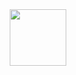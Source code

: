 <div id="header" align="center">
  <img src="[https://media.giphy.com/media/M9gbBd9nbDrOTu1Mqx/giphy.gif](https://www.google.com/url?sa=i&url=https%3A%2F%2Fwifflegif.com%2Fgifs%2F303154-transparent-jellyfish-gif&psig=AOvVaw3fhkeRBxdD_wJJ5KOMD0ll&ust=1690408303478000&source=images&cd=vfe&opi=89978449&ved=0CBAQjRxqFwoTCMiQwuXrqoADFQAAAAAdAAAAABAo)https://www.google.com/url?sa=i&url=https%3A%2F%2Fwifflegif.com%2Fgifs%2F303154-transparent-jellyfish-gif&psig=AOvVaw3fhkeRBxdD_wJJ5KOMD0ll&ust=1690408303478000&source=images&cd=vfe&opi=89978449&ved=0CBAQjRxqFwoTCMiQwuXrqoADFQAAAAAdAAAAABAo" width="100"/>
</div>
